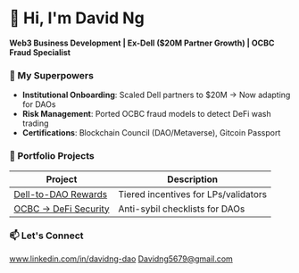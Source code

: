 # 👋 Hi, I'm David Ng  
**Web3 Business Development | Ex-Dell ($20M Partner Growth) | OCBC Fraud Specialist**

### 🚀 My Superpowers  
- **Institutional Onboarding**: Scaled Dell partners to $20M → Now adapting for DAOs  
- **Risk Management**: Ported OCBC fraud models to detect DeFi wash trading  
- **Certifications**: Blockchain Council (DAO/Metaverse), Gitcoin Passport  

### 📂 Portfolio Projects  
| Project | Description |  
|---------|-------------|  
| [Dell-to-DAO Rewards](link) | Tiered incentives for LPs/validators |  
| [OCBC → DeFi Security](link) | Anti-sybil checklists for DAOs |  

### 📫 Let's Connect  

www.linkedin.com/in/davidng-dao
Davidng5679@gmail.com
